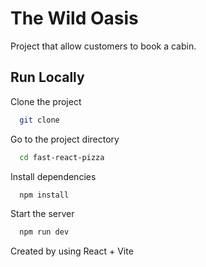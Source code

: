 # The Wild Oasis

Project that allow customers to book a cabin.

## Run Locally

Clone the project

```bash
  git clone
```

Go to the project directory

```bash
  cd fast-react-pizza
```

Install dependencies

```bash
  npm install
```

Start the server

```bash
  npm run dev
```

Created by using React + Vite
